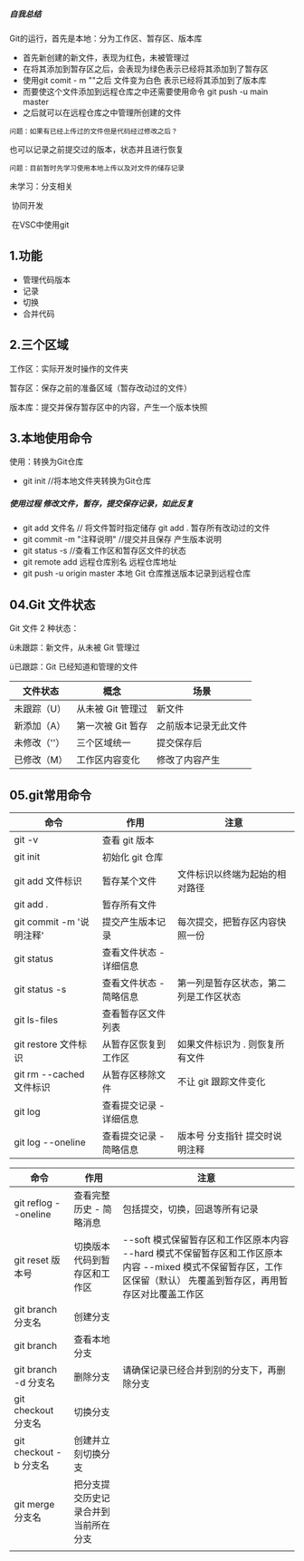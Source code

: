 ##### 自我总结

Git的运行，首先是本地：分为工作区、暂存区、版本库

- 首先新创建的新文件，表现为红色，未被管理过
- 在将其添加到暂存区之后，会表现为绿色表示已经将其添加到了暂存区
- 使用git comit - m ""之后 文件变为白色 表示已经将其添加到了版本库
- 而要使这个文件添加到远程仓库之中还需要使用命令 git push -u main master 
- 之后就可以在远程仓库之中管理所创建的文件

`问题：如果有已经上传过的文件但是代码经过修改之后？`

也可以记录之前提交过的版本，状态并且进行恢复

`问题：目前暂时先学习使用本地上传以及对文件的储存记录`

未学习：分支相关

​		协同开发

​		在VSC中使用git

## 1.功能

- 管理代码版本
- 记录
- 切换
- 合并代码

## 2.三个区域

工作区：实际开发时操作的文件夹

暂存区：保存之前的准备区域（暂存改动过的文件）

版本库：提交并保存暂存区中的内容，产生一个版本快照

## 3.本地使用命令

使用：转换为Git仓库

- git init  //将本地文件夹转换为Git仓库

##### 使用过程 修改文件，暂存，提交保存记录，如此反复

- git add  文件名 // 将文件暂时指定储存 git add . 暂存所有改动过的文件
- git commit -m "注释说明" //提交并且保存 产生版本说明
- git status -s //查看工作区和暂存区文件的状态
- git remote add 远程仓库别名 远程仓库地址
- git push -u origin master 本地 Git 仓库推送版本记录到远程仓库

## 04.Git 文件状态

Git 文件 2 种状态：

ü未跟踪：新文件，从未被 Git 管理过

ü已跟踪：Git 已经知道和管理的文件

| **文件状态** | **概念**          | **场景**             |
| ------------ | ----------------- | -------------------- |
| 未跟踪（U）  | 从未被 Git 管理过 | 新文件               |
| 新添加（A）  | 第一次被 Git 暂存 | 之前版本记录无此文件 |
| 未修改（''） | 三个区域统一      | 提交保存后           |
| 已修改（M）  | 工作区内容变化    | 修改了内容产生       |

## 05.git常用命令

| **命令**                 | **作用**                | **注意**                               |
| ------------------------ | ----------------------- | -------------------------------------- |
| git -v                   | 查看 git 版本           |                                        |
| git init                 | 初始化 git 仓库         |                                        |
| git add 文件标识         | 暂存某个文件            | 文件标识以终端为起始的相对路径         |
| git add .                | 暂存所有文件            |                                        |
| git commit -m '说明注释' | 提交产生版本记录        | 每次提交，把暂存区内容快照一份         |
| git status               | 查看文件状态 - 详细信息 |                                        |
| git status -s            | 查看文件状态 - 简略信息 | 第一列是暂存区状态，第二列是工作区状态 |
| git ls-files             | 查看暂存区文件列表      |                                        |
| git restore 文件标识     | 从暂存区恢复到工作区    | 如果文件标识为 . 则恢复所有文件        |
| git rm --cached 文件标识 | 从暂存区移除文件        | 不让 git 跟踪文件变化                  |
| git log                  | 查看提交记录 - 详细信息 |                                        |
| git log --oneline        | 查看提交记录 - 简略信息 | 版本号 分支指针 提交时说明注释         |

| **命令**               | **作用**                             | **注意**                                                     |
| ---------------------- | ------------------------------------ | ------------------------------------------------------------ |
| git reflog --oneline   | 查看完整历史 - 简略消息              | 包括提交，切换，回退等所有记录                               |
| git reset 版本号       | 切换版本代码到暂存区和工作区         | --soft 模式保留暂存区和工作区原本内容  --hard 模式不保留暂存区和工作区原本内容  --mixed 模式不保留暂存区，工作区保留（默认）  先覆盖到暂存区，再用暂存区对比覆盖工作区 |
| git branch 分支名      | 创建分支                             |                                                              |
| git branch             | 查看本地分支                         |                                                              |
| git branch -d 分支名   | 删除分支                             | 请确保记录已经合并到别的分支下，再删除分支                   |
| git checkout 分支名    | 切换分支                             |                                                              |
| git checkout -b 分支名 | 创建并立刻切换分支                   |                                                              |
| git merge 分支名       | 把分支提交历史记录合并到当前所在分支 |                                                              |
|                        |                                      |                                                              |
